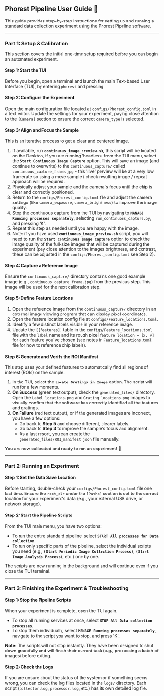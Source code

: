 ## Phorest Pipeline User Guide 🔬

This guide provides step-by-step instructions for setting up and running a standard data collection experiment using the Phorest Pipeline software.

---
### Part 1: Setup & Calibration

This section covers the initial one-time setup required before you can begin an automated experiment.

#### **Step 1: Start the TUI**
Before you begin, open a terminal and launch the main Text-based User Interface (TUI), by entering ``` phorest ``` and pressing <Enter>

#### **Step 2: Configure the Experiment**
Open the main configuration file located at `configs/Phorest_config.toml` in a text editor. Update the settings for your experiment, paying close attention to the `[Camera]` section to ensure the correct `camera_type` is selected.

#### **Step 3: Align and Focus the Sample**
This is an iterative process to get a clear and centered image.

1.  If available, run **`continuous_image_preview.sh`**, this script will be located on the Desktop, if you are running 'headless' from the TUI menu, select the **`Start Continuous Image Capture`** option. This will save an image (and continue to overwrite) to the `continuous_capture/` called `continuous_capture_frame.jpg` - this 'live' preview will be at a very low framerate so using a move sample / check resulting image / repeat approach will be required.
2.  Physically adjust your sample and the camera's focus until the chip is clear and correctly positioned.
3.  Return to the `configs/Phorest_config.toml` file and adjust the camera settings (like `camera_exposure`, `camera_brightness`) to improve the image quality.
4.  Stop the continuous capture from the TUI by navigating to **`MANAGE Running processes separately`**, selecting `run_continuous_capture.py`, and pressing 'K'.
5.  Repeat this step as needed until you are happy with the image.
6.  Note: if you have used **`continuous_image_preview.sh`** script, you will need to run the **`Start Continuous Image Capture`** option to check the image quality of the full-size images that will be captured during the experiment (pay close attention to the images brightness, and contrast, these can be adjusted in the `configs/Phorest_config.toml` see Step 2).

#### **Step 4: Capture a Reference Image**
Ensure the `continuous_capture/` directory contains one good example image (e.g., `continuous_capture_frame.jpg`) from the previous step. This image will be used for the next calibration step.

#### **Step 5: Define Feature Locations**
1.  Open the reference image from the `continuous_capture/` directory in an external image viewing program that can display pixel coordinates.
2.  Open the feature location config file at `configs/Feature_locations.toml`.
3.  Identify a few distinct labels visible in your reference image.
4.  Update the `[[features]]` table in the `configs/Feature_locations.toml` file with the `label` name and its rough pixel `feature_location = [x, y]` for each feature you've chosen (see notes in `Feature_locations.toml` file for how to reference chip labels).

#### **Step 6: Generate and Verify the ROI Manifest**
This step uses your defined features to automatically find all regions of interest (ROIs) on the sample.

1.  In the TUI, select the **`Locate Gratings in Image`** option. The script will run for a few moments.
2.  **On Success** (green text output), check the `generated_files/` directory. Open the `Label_locations.png` and `Grating_locations.png` images to visually confirm that the software has correctly identified all the features and gratings.
3.  **On Failure** (red text output), or if the generated images are incorrect, you have a few options:
    * Go back to **Step 5** and choose different, clearer labels.
    * Go back to **Step 3** to improve the sample's focus and alignment.
    * As a last resort, you can create the `generated_files/ROI_manifest.json` file manually.

You are now calibrated and ready to run an experiment! 🎉

---
### Part 2: Running an Experiment

#### **Step 1: Set the Data Save Location**
Before starting, double-check your `configs/Phorest_config.toml` file one last time. Ensure the `root_dir` under the `[Paths]` section is set to the correct location for your experiment's data (e.g., your external USB drive, or network storage).

#### **Step 2: Start the Pipeline Scripts**
From the TUI main menu, you have two options:
* To run the entire standard pipeline, select **`START All processes for Data collection`**.
* To run only specific parts of the pipeline, select the individual scripts you need (e.g., **`(Start Periodic Image Collection Process)`**, **`(Start Image Analysis Process)`**, etc.) one by one.

The scripts are now running in the background and will continue even if you close the TUI terminal.

---
### Part 3: Finishing the Experiment & Troubleshooting

#### **Step 1: Stop the Pipeline Scripts**
When your experiment is complete, open the TUI again.
* To stop all running services at once, select **`STOP All Data collection processes`**.
* To stop them individually, select **`MANAGE Running processes separately`**, navigate to the script you want to stop, and press 'K'.

**Note:** The scripts will not stop instantly. They have been designed to shut down gracefully and will finish their current task (e.g., processing a batch of images) before exiting.

#### **Step 2: Check the Logs**
If you are unsure about the status of the system or if something seems wrong, you can check the log files located in the `logs/` directory. Each script (`collector.log`, `processor.log`, etc.) has its own detailed log file.
